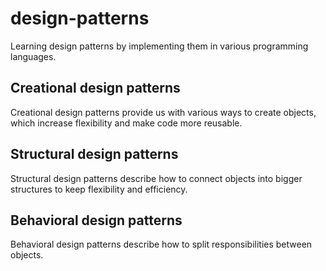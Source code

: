 # design-patterns

Learning design patterns by implementing them in various programming languages.

## Creational design patterns
Creational design patterns provide us with various ways to create objects, which increase flexibility and make code more reusable.

## Structural design patterns
Structural design patterns describe how to connect objects into bigger structures to keep flexibility and efficiency.

## Behavioral design patterns
Behavioral design patterns describe how to split responsibilities between objects.